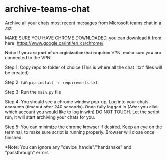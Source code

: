 # archive-teams-chat

Archive all your chats most recent messages from Microsoft teams chat in a .txt

MAKE SURE YOU HAVE CHROME DOWNLOADED, you can download it from here: https://www.google.ca/intl/en_ca/chrome/

Note: If you are part of an orginization that requires VPN, make sure you are connected to the VPN!

Step 1: Copy repo to folder of choice (This is where all the chat '.txt' files will be created)

Step 2: run ```pip install -r requirements.txt```

Step 3: Run the ```main.py``` file

Step 4: You should see a chrome window pop-up, Log into your chats accounts (timeout after 240 seconds). Once fully logged in (After you click which account you would like to log in with) DO NOT TOUCH. Let the script run, it will start archiving your chats for you.

Step 5: You can minimize the chrome browser if desired. Keep an eye on the terminal, to make sure script is running properly. Browser will close once finished.


*Note: You can ignore any "device_handle"/"handshake" and "passthrough" errors
